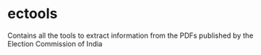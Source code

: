# ectools
Contains all the tools to extract information from the PDFs published by the Election Commission of India
